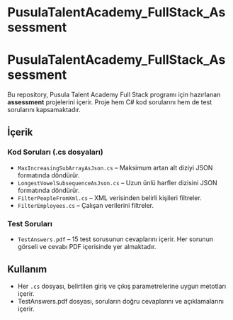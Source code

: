 # PusulaTalentAcademy_FullStack_Assessment


# PusulaTalentAcademy_FullStack_Assessment

Bu repository, Pusula Talent Academy Full Stack programı için hazırlanan **assessment** projelerini içerir. Proje hem C# kod sorularını hem de test sorularını kapsamaktadır.

## İçerik

### Kod Soruları (.cs dosyaları)
- `MaxIncreasingSubArrayAsJson.cs` – Maksimum artan alt diziyi JSON formatında döndürür.
- `LongestVowelSubsequenceAsJson.cs` – Uzun ünlü harfler dizisini JSON formatında döndürür.
- `FilterPeopleFromXml.cs` – XML verisinden belirli kişileri filtreler.
- `FilterEmployees.cs` – Çalışan verilerini filtreler.

### Test Soruları
- `TestAnswers.pdf` – 15 test sorusunun cevaplarını içerir. Her sorunun görseli ve cevabı PDF içerisinde yer almaktadır.

## Kullanım

- Her `.cs` dosyası, belirtilen giriş ve çıkış parametrelerine uygun metotları içerir.
- TestAnswers.pdf dosyası, soruların doğru cevaplarını ve açıklamalarını içerir.




